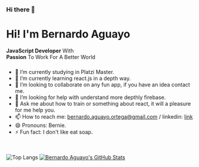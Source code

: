 ### Hi there 👋
# Hi! I'm  Bernardo Aguayo  
**JavaScript  Developer**  With  
**Passion**  To Work For A Better World
<!--
**BernardoAguayoOrtega/BernardoAguayoOrtega** is a ✨ _special_ ✨ repository because its `README.md` (this file) appears on your GitHub profile.
-->

###
- 🔭 I’m currently studying in Platzi Master.
- 🌱 I’m currently learning react.js in a depth way.
- 👯 I’m looking to collaborate on any fun app, if you have an idea contact me.
- 🤔 I’m looking for help with understand more depthly firebase.
- 💬 Ask me about how to train or something about react, it will a pleasure for me help you.
- 📫 How to reach me: bernardo.aguayo.ortega@gmail.com / linkedin: [link](https://www.linkedin.com/in/bernardo-aguayo/)
- 😄 Pronouns: Bernie.
- ⚡ Fun fact: I don't like eat soap.

<br/>

![Top Langs](https://github-readme-stats.vercel.app/api/top-langs/?username=BernardoAguayoOrtega)
 [![Bernardo Aguayo's GitHub Stats](https://github-readme-stats.vercel.app/api?username=BernardoAguayoOrtega&show_icons=true)](https://github.com/BernardoAguayoOrtega)

